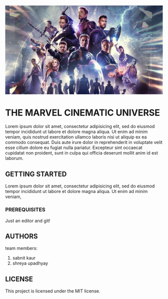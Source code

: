 ![THE MCU](avengers.jpg)

# THE MARVEL CINEMATIC UNIVERSE

Lorem ipsum dolor sit amet, consectetur adipisicing elit, sed do eiusmod
tempor incididunt ut labore et dolore magna aliqua. Ut enim ad minim veniam,
quis nostrud exercitation ullamco laboris nisi ut aliquip ex ea commodo
consequat. Duis aute irure dolor in reprehenderit in voluptate velit esse
cillum dolore eu fugiat nulla pariatur. Excepteur sint occaecat cupidatat non
proident, sunt in culpa qui officia deserunt mollit anim id est laborum.

## GETTING STARTED 

Lorem ipsum dolor sit amet, consectetur adipisicing elit, sed do eiusmod
tempor incididunt ut labore et dolore magna aliqua. Ut enim ad minim veniam,


### PREREQUISITES

Just an editor and git!

## AUTHORS

team members:

1. sabnit kaur
2. shreya upadhyay

## LICENSE

This project is licensed under the MIT license. 

